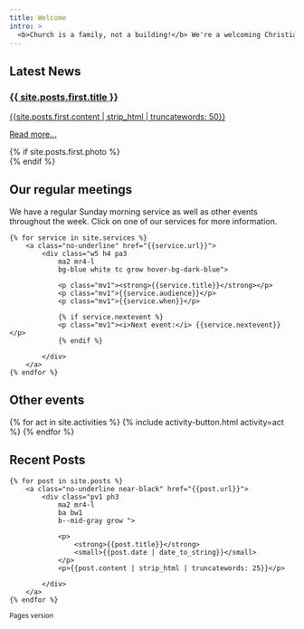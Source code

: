 ```yaml
---
title: Welcome
intro: >
  <b>Church is a family, not a building!</b> We're a welcoming Christian church based on the corner of Canning Road and Newton Street. We believe Jesus is the hope for the world and we want to share that real and lasting joy with you.
---
```

## Latest News

<div class="w-100 pv2 flex-l flex-wrap items-center-l">
	<div class="pa0 pl3
	ma2 cf
	ba bw1 b--mid-gray
	">
		<div class="w-100 fl-ns w-60-ns pa0 pr4">
			<a class="no-underline near-black" href="{{ site.posts.first.url }}">
				<h3>
					{{ site.posts.first.title }}
				</h3>
				<p>{{site.posts.first.content | strip_html | truncatewords: 50}}</p>
				<p class="tr w-100"><a href="{{ site.posts.first.url }}">Read more...</a></p>
			</a>
		</div>
		{% if site.posts.first.photo %}
			<div class="dn db-ns fr-ns w-40-ns h5 bg-center cover"
				style="background-image:url({{site.posts.first.photo}})">
			</div>
		{% endif %}
	</div>
</div>

## Our regular meetings
We have a regular Sunday morning service as well as other events throughout the week. Click on one of our services for more information.

<div class="w-100 pv2 flex-l flex-wrap items-center-l">

	{% for service in site.services %}
		<a class="no-underline" href="{{service.url}}">
			<div class="w5 h4 pa3
				ma2 mr4-l
				bg-blue white tc grow hover-bg-dark-blue">
				
				<p class="mv1"><strong>{{service.title}}</strong></p>
				<p class="mv1">{{service.audience}}</p>
				<p class="mv1">{{service.when}}</p>
				
				{% if service.nextevent %}
				<p class="mv1"><i>Next event:</i> {{service.nextevent}}</p>
				{% endif %}
				
			</div>
		</a>
	{% endfor %}

</div>

## Other events

<div class="w-100 pv2 flex-l flex-wrap items-center-l">
	{% for act in site.activities %}
		{% 	include activity-button.html
			activity=act
			%}
	{% endfor %}
</div>	

## Recent Posts

<div class="w-100 pv2 flex-l flex-wrap items-center-l">

	{% for post in site.posts %}
		<a class="no-underline near-black" href="{{post.url}}">
			<div class="pv1 ph3
				ma2 mr4-l
				ba bw1
				b--mid-gray grow ">
				
				<p>
					<strong>{{post.title}}</strong>
					<small>{{post.date | date_to_string}}</small>
				</p>
				<p>{{post.content | strip_html | truncatewords: 25}}</p>
				
			</div>
		</a>
	{% endfor %}

</div>	

<p><small>Pages version</small></p>